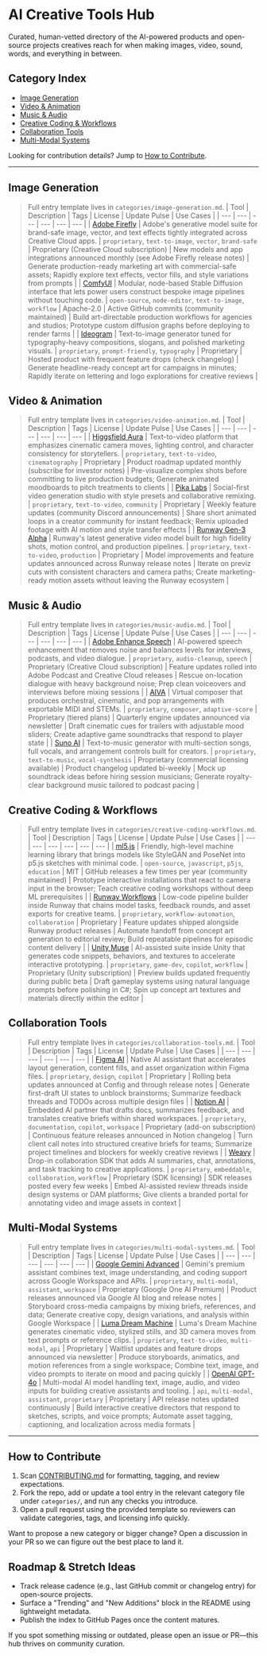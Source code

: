 # AI Creative Tools Hub

Curated, human-vetted directory of the AI-powered products and open-source projects creatives reach for when making images, video, sound, words, and everything in between.

## Category Index
- [Image Generation](#image-generation)
- [Video & Animation](#video--animation)
- [Music & Audio](#music--audio)
- [Creative Coding & Workflows](#creative-coding--workflows)
- [Collaboration Tools](#collaboration-tools)
- [Multi-Modal Systems](#multi-modal-systems)

Looking for contribution details? Jump to [How to Contribute](#how-to-contribute).

---

<!-- START_AUTOGENERATED_TABLES -->
<!-- This section is auto-generated by scripts/build_readme.py. -->
## Image Generation
> Full entry template lives in `categories/image-generation.md`.
| Tool | Description | Tags | License | Update Pulse | Use Cases |
| --- | --- | --- | --- | --- | --- |
| [Adobe Firefly](https://www.adobe.com/products/firefly.html) | Adobe's generative model suite for brand-safe image, vector, and text effects tightly integrated across Creative Cloud apps. | `proprietary`, `text-to-image`, `vector`, `brand-safe` | Proprietary (Creative Cloud subscription) | New models and app integrations announced monthly (see Adobe Firefly release notes) | Generate production-ready marketing art with commercial-safe assets; Rapidly explore text effects, vector fills, and style variations from prompts |
| [ComfyUI](https://github.com/comfyanonymous/ComfyUI) | Modular, node-based Stable Diffusion interface that lets power users construct bespoke image pipelines without touching code. | `open-source`, `node-editor`, `text-to-image`, `workflow` | Apache-2.0 | Active GitHub commits (community maintained) | Build art-directable production workflows for agencies and studios; Prototype custom diffusion graphs before deploying to render farms |
| [Ideogram](https://ideogram.ai) | Text-to-image generator tuned for typography-heavy compositions, slogans, and polished marketing visuals. | `proprietary`, `prompt-friendly`, `typography` | Proprietary | Hosted product with frequent feature drops (check changelog) | Generate headline-ready concept art for campaigns in minutes; Rapidly iterate on lettering and logo explorations for creative reviews |

## Video & Animation
> Full entry template lives in `categories/video-animation.md`.
| Tool | Description | Tags | License | Update Pulse | Use Cases |
| --- | --- | --- | --- | --- | --- |
| [Higgsfield Aura](https://www.higgsfield.com) | Text-to-video platform that emphasizes cinematic camera moves, lighting control, and character consistency for storytellers. | `proprietary`, `text-to-video`, `cinematography` | Proprietary | Product roadmap updated monthly (subscribe for investor notes) | Pre-visualize complex shots before committing to live production budgets; Generate animated moodboards to pitch treatments to clients |
| [Pika Labs](https://www.pika.art) | Social-first video generation studio with style presets and collaborative remixing. | `proprietary`, `text-to-video`, `community` | Proprietary | Weekly feature updates (community Discord announcements) | Share short animated loops in a creator community for instant feedback; Remix uploaded footage with AI motion and style transfer effects |
| [Runway Gen-3 Alpha](https://runwayml.com/gen3) | Runway's latest generative video model built for high fidelity shots, motion control, and production pipelines. | `proprietary`, `text-to-video`, `production` | Proprietary | Model improvements and feature updates announced across Runway release notes | Iterate on previz cuts with consistent characters and camera paths; Create marketing-ready motion assets without leaving the Runway ecosystem |

## Music & Audio
> Full entry template lives in `categories/music-audio.md`.
| Tool | Description | Tags | License | Update Pulse | Use Cases |
| --- | --- | --- | --- | --- | --- |
| [Adobe Enhance Speech](https://podcasters.spotify.com/enhance?ref=adobe) | AI-powered speech enhancement that removes noise and balances levels for interviews, podcasts, and video dialogue. | `proprietary`, `audio-cleanup`, `speech` | Proprietary (Creative Cloud subscription) | Feature updates rolled into Adobe Podcast and Creative Cloud releases | Rescue on-location dialogue with heavy background noise; Prep clean voiceovers and interviews before mixing sessions |
| [AIVA](https://www.aiva.ai) | Virtual composer that produces orchestral, cinematic, and pop arrangements with exportable MIDI and STEMs. | `proprietary`, `composer`, `adaptive-score` | Proprietary (tiered plans) | Quarterly engine updates announced via newsletter | Draft cinematic cues for trailers with adjustable mood sliders; Create adaptive game soundtracks that respond to player state |
| [Suno AI](https://suno.ai) | Text-to-music generator with multi-section songs, full vocals, and arrangement controls built for creators. | `proprietary`, `text-to-music`, `vocal-synthesis` | Proprietary (commercial licensing available) | Product changelog updated bi-weekly | Mock up soundtrack ideas before hiring session musicians; Generate royalty-clear background music tailored to podcast pacing |

## Creative Coding & Workflows
> Full entry template lives in `categories/creative-coding-workflows.md`.
| Tool | Description | Tags | License | Update Pulse | Use Cases |
| --- | --- | --- | --- | --- | --- |
| [ml5.js](https://ml5js.org) | Friendly, high-level machine learning library that brings models like StyleGAN and PoseNet into p5.js sketches with minimal code. | `open-source`, `javascript`, `p5js`, `education` | MIT | GitHub releases a few times per year (community maintained) | Prototype interactive installations that react to camera input in the browser; Teach creative coding workshops without deep ML prerequisites |
| [Runway Workflows](https://runwayml.com) | Low-code pipeline builder inside Runway that chains model tasks, feedback rounds, and asset exports for creative teams. | `proprietary`, `workflow-automation`, `collaboration` | Proprietary | Feature updates shipped alongside Runway product releases | Automate handoff from concept art generation to editorial review; Build repeatable pipelines for episodic content delivery |
| [Unity Muse](https://unity.com/products/muse) | AI-assisted suite inside Unity that generates code snippets, behaviors, and textures to accelerate interactive prototyping. | `proprietary`, `game-dev`, `copilot`, `workflow` | Proprietary (Unity subscription) | Preview builds updated frequently during public beta | Draft gameplay systems using natural language prompts before polishing in C#; Spin up concept art textures and materials directly within the editor |

## Collaboration Tools
> Full entry template lives in `categories/collaboration-tools.md`.
| Tool | Description | Tags | License | Update Pulse | Use Cases |
| --- | --- | --- | --- | --- | --- |
| [Figma AI](https://www.figma.com) | Native AI assistant that accelerates layout generation, content fills, and asset organization within Figma files. | `proprietary`, `design`, `copilot` | Proprietary | Rolling beta updates announced at Config and through release notes | Generate first-draft UI states to unblock brainstorms; Summarize feedback threads and TODOs across multiple design files |
| [Notion AI](https://www.notion.so/product/ai) | Embedded AI partner that drafts docs, summarizes feedback, and translates creative briefs within shared workspaces. | `proprietary`, `documentation`, `copilot`, `workspace` | Proprietary (add-on subscription) | Continuous feature releases announced in Notion changelog | Turn client call notes into structured creative briefs for teams; Summarize project timelines and blockers for weekly creative reviews |
| [Weavy](https://www.weavy.com) | Drop-in collaboration SDK that adds AI summaries, chat, annotations, and task tracking to creative applications. | `proprietary`, `embeddable`, `collaboration`, `workflow` | Proprietary (SDK licensing) | SDK releases posted every few weeks | Embed AI-assisted review threads inside design systems or DAM platforms; Give clients a branded portal for annotating video and image assets in context |

## Multi-Modal Systems
> Full entry template lives in `categories/multi-modal-systems.md`.
| Tool | Description | Tags | License | Update Pulse | Use Cases |
| --- | --- | --- | --- | --- | --- |
| [Google Gemini Advanced](https://ai.google/gemini-advanced/) | Gemini's premium assistant combines text, image understanding, and coding support across Google Workspace and APIs. | `proprietary`, `multi-modal`, `assistant`, `workspace` | Proprietary (Google One AI Premium) | Product releases announced via Google AI blog and release notes | Storyboard cross-media campaigns by mixing briefs, references, and data; Generate creative copy, design variations, and analysis within Google Workspace |
| [Luma Dream Machine](https://lumalabs.ai) | Luma's Dream Machine generates cinematic video, stylized stills, and 3D camera moves from text prompts or reference clips. | `proprietary`, `text-to-video`, `multi-modal`, `api` | Proprietary | Waitlist updates and feature drops announced via newsletter | Produce storyboards, animatics, and motion references from a single workspace; Combine text, image, and video prompts to iterate on mood and pacing quickly |
| [OpenAI GPT-4o](https://openai.com) | Multi-modal AI model handling text, image, audio, and video inputs for building creative assistants and tooling. | `api`, `multi-modal`, `assistant`, `proprietary` | Proprietary | API release notes updated continuously | Build interactive creative directors that respond to sketches, scripts, and voice prompts; Automate asset tagging, captioning, and localization across media formats |
<!-- END_AUTOGENERATED_TABLES -->

---

## How to Contribute
1. Scan [CONTRIBUTING.md](CONTRIBUTING.md) for formatting, tagging, and review expectations.
2. Fork the repo, add or update a tool entry in the relevant category file under `categories/`, and run any checks you introduce.
3. Open a pull request using the provided template so reviewers can validate categories, tags, and licensing info quickly.

Want to propose a new category or bigger change? Open a discussion in your PR so we can figure out the best place to land it.

## Roadmap & Stretch Ideas
- Track release cadence (e.g., last GitHub commit or changelog entry) for open-source projects.
- Surface a "Trending" and "New Additions" block in the README using lightweight metadata.
- Publish the index to GitHub Pages once the content matures.

If you spot something missing or outdated, please open an issue or PR—this hub thrives on community curation.
